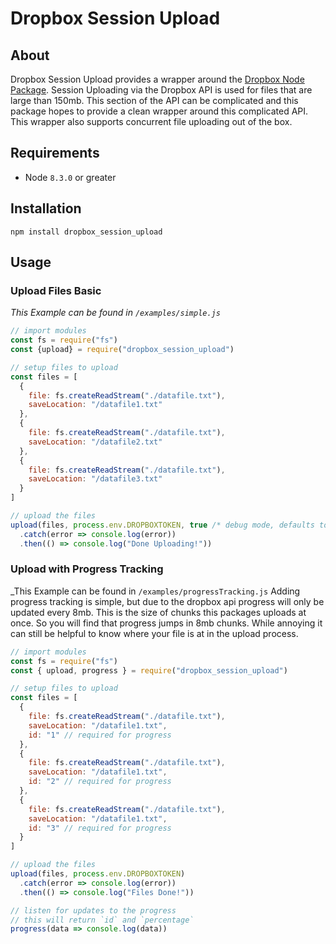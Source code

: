 # Dropbox Session Upload
## About
Dropbox Session Upload provides a wrapper around the [Dropbox Node Package](https://github.com/dropbox/dropbox-sdk-js). Session Uploading via the Dropbox
API is used for files that are large than 150mb. This section of the API can
be complicated and this package hopes to provide a clean wrapper around this
complicated API. This wrapper also supports concurrent file uploading out
of the box.
## Requirements
- Node `8.3.0` or greater

## Installation
`npm install dropbox_session_upload`

## Usage
### Upload Files Basic
_This Example can be found in `/examples/simple.js`_
```javascript
// import modules
const fs = require("fs")
const {upload} = require("dropbox_session_upload")

// setup files to upload
const files = [
  {
    file: fs.createReadStream("./datafile.txt"),
    saveLocation: "/datafile1.txt"
  },
  {
    file: fs.createReadStream("./datafile.txt"),
    saveLocation: "/datafile2.txt"
  },
  {
    file: fs.createReadStream("./datafile.txt"),
    saveLocation: "/datafile3.txt"
  }
]

// upload the files
upload(files, process.env.DROPBOXTOKEN, true /* debug mode, defaults to false */)
  .catch(error => console.log(error))
  .then(() => console.log("Done Uploading!"))
```

### Upload with Progress Tracking
_This Example can be found in `/examples/progressTracking.js`
Adding progress tracking is simple, but due to the dropbox api progress will 
only be updated every 8mb. This is the size of chunks this packages uploads 
at once. So you will find that progress jumps in 8mb chunks. While annoying 
it can still be helpful to know where your file is at in the upload process.

```javascript
// import modules
const fs = require("fs")
const { upload, progress } = require("dropbox_session_upload")

// setup files to upload
const files = [
  {
    file: fs.createReadStream("./datafile.txt"),
    saveLocation: "/datafile1.txt",
    id: "1" // required for progress
  },
  {
    file: fs.createReadStream("./datafile.txt"),
    saveLocation: "/datafile1.txt",
    id: "2" // required for progress
  },
  {
    file: fs.createReadStream("./datafile.txt"),
    saveLocation: "/datafile1.txt",
    id: "3" // required for progress
  }
]

// upload the files
upload(files, process.env.DROPBOXTOKEN)
  .catch(error => console.log(error))
  .then(() => console.log("Files Done!"))

// listen for updates to the progress
// this will return `id` and `percentage`
progress(data => console.log(data))
```

